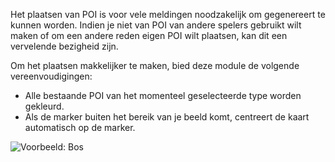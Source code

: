 Het plaatsen van POI is voor vele meldingen noodzakelijk om gegenereert te kunnen worden. Indien je niet van POI van andere spelers gebruikt wilt maken of om een andere reden eigen POI wilt plaatsen, kan dit een vervelende bezigheid zijn.

Om het plaatsen makkelijker te maken, bied deze module de volgende vereenvoudigingen:
* Alle bestaande POI van het momenteel geselecteerde type worden gekleurd.
* Als de marker buiten het bereik van je beeld komt, centreert de kaart automatisch op de marker. 

![Voorbeeld: Bos](./poi.png)
